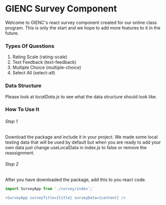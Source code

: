 # GIENC Survey Component

Welcome to GIENC's react survey component created for our online class program. This is only the start and we hope to add more features to it in the future.

### Types Of Questions

1. Rating Scale (rating-scale)
2. Text Feedback (text-feedback)
3. Multiple Choice (multiple-choice)
4. Select All (select-all)

### Data Structure

Please look at *localData.js* to see what the data structure should look like.

### How To Use It

###### Step 1

Download the package and include it in your project. We made some local testing data that will be used by default but when you are ready to add your own data just change useLocalData in index.js to false or remove the reassignment.

###### Step 2

After you have downloaded the package, add this to you react code.

```javascript
import SurveyApp from './survey/index';`

<SurveyApp surveyTitle={title} surveyData={content} />
```